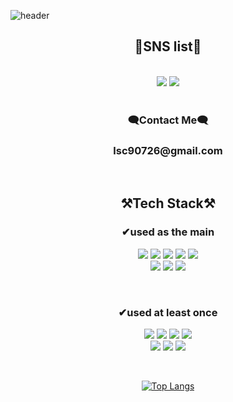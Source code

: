 ![header](https://capsule-render.vercel.app/api?type=waving&color=auto&height=300&section=header&text=welcome&fontSize=90&animation=fadeIn&fontAlignY=38&desc=Chaneei's%20GitHub%20Profile&descAlignY=51&descAlign=62)

<h2 align="center"><Strong>💎SNS list💎</Strong></h2>
<p align="center">
    <br>
    <a href="https://velog.io/@lsc90726" target="_blank"><img src="https://img.shields.io/badge/DevBlog-535D6C?style=flat-square&logo=Blogger&logoColor=white"/></a>
   <a href="https://hits.seeyoufarm.com"><img src="https://hits.seeyoufarm.com/api/count/incr/badge.svg?url=https%3A%2F%2Fgithub.com%2FChaneei%2F&count_bg=%233DC86E&title_bg=%23555555&icon=&icon_color=%23E7E7E7&title=hits&edge_flat=false"/></a>
<br><br>
<h3 align="center"><Strong align="center">🗨Contact Me🗨</Strong></h3><h3 align="center">lsc90726@gmail.com</h3>
</p>

<br>

<p align="center">
    <h2 align="center"><Strong>⚒️Tech Stack⚒️</Strong></h2>
    <h3 align="center">✔used as the main</h3>
</p>

<p align="center" display="inline-block">
  <img src="https://img.shields.io/badge/javascript-F7DF1E?style=for-the-badge&logo=javascript&logoColor=black">
  <img src="https://img.shields.io/badge/css-1572B6?style=for-the-badge&logo=css3&logoColor=white">
  <img src="https://img.shields.io/badge/html-E34F26?style=for-the-badge&logo=html5&logoColor=white">
  <img src="https://img.shields.io/badge/React-61DAFB?style=for-the-badge&logo=React&logoColor=white">
  <img src="https://img.shields.io/badge/Sass-CC6699?style=for-the-badge&logo=Sass&logoColor=white">
    <br>
  <img src="https://img.shields.io/badge/Firebase-FFCA28?style=for-the-badge&logo=Firebase&logoColor=white">
  <img src="https://img.shields.io/badge/Git-F05032?style=for-the-badge&logo=Git&logoColor=white">
  <img src="https://img.shields.io/badge/Node.js-339933?style=for-the-badge&logo=Node.js&logoColor=white">
</p><br>

<p align="center">
   <h3 align="center">✔used at least once</h3>
</p>
<p align="center" display="inline-block"> 
    <img src="https://img.shields.io/badge/mysql-4479A1?style=for-the-badge&logo=mysql&logoColor=white">
    <img src="https://img.shields.io/badge/Python-3776AB?style=for-the-badge&logo=Python&logoColor=white">
    <img src="https://img.shields.io/badge/MongoDB-47A248?style=for-the-badge&logo=MongoDB&logoColor=white">
    <img src="https://img.shields.io/badge/Redux-764ABC?style=for-the-badge&logo=Redux&logoColor=white">
    <br>
    <img src="https://img.shields.io/badge/TypeScript-3178C6?style=for-the-badge&logo=TypeScript&logoColor=white">
    <img src="https://img.shields.io/badge/ReduxSaga-999999?style=for-the-badge&logo=ReduxSaga&logoColor=white">
    <img src="https://img.shields.io/badge/Php-777BB4?style=for-the-badge&logo=Php&logoColor=white">
</p>
<br>

<div align=center>
    

[![Top Langs](https://github-readme-stats.vercel.app/api/top-langs/?username=Chaneei&layout=compact)](https://github.com/Chaneei/github-readme-stats)
